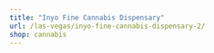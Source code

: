 ```yaml
---
title: "Inyo Fine Cannabis Dispensary"
url: /las-vegas/inyo-fine-cannabis-dispensary-2/
shop: cannabis
---
```

